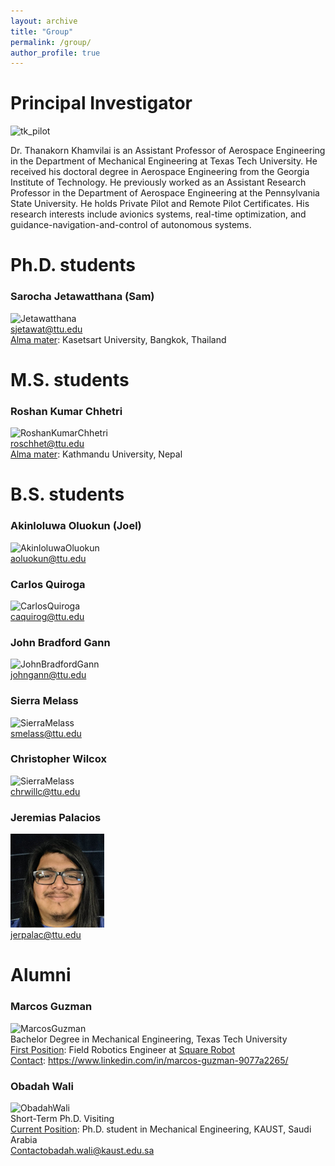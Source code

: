 ```yaml
---
layout: archive
title: "Group"
permalink: /group/
author_profile: true
---
```

# Principal Investigator

![tk_pilot](/images/tk_pilot.png#left "tk_pilot") 

 Dr. Thanakorn Khamvilai is an Assistant Professor of Aerospace Engineering in the Department of Mechanical Engineering at Texas Tech University. He received his doctoral degree in Aerospace Engineering from the Georgia Institute of Technology. He previously worked as an Assistant Research Professor in the Department of Aerospace Engineering at the Pennsylvania State University. He holds Private Pilot and Remote Pilot Certificates. His research interests include avionics systems, real-time optimization, and guidance-navigation-and-control of autonomous systems.

# Ph.D. students
### Sarocha Jetawatthana (Sam)
![Jetawatthana](/images/Jetawatthana.png#left "Jetawattha")\
sjetawat@ttu.edu\
<ins>Alma mater</ins>: Kasetsart University, Bangkok, Thailand

# M.S. students
### Roshan Kumar Chhetri
![RoshanKumarChhetri](/images/RoshanKumarChhetri.png#left "Roshan Kumar Chhetri")\
roschhet@ttu.edu\
<ins>Alma mater</ins>: Kathmandu University, Nepal

# B.S. students

### Akinloluwa Oluokun (Joel)
![AkinloluwaOluokun](/images/AkinloluwaOluokun.png#left "AkinloluwaOluokun")\
aoluokun@ttu.edu

### Carlos Quiroga

![CarlosQuiroga](/images/CarlosQuiroga.png#left "CarlosQuiroga")\
caquirog@ttu.edu

### John Bradford Gann

![JohnBradfordGann](/images/JohnBradfordGann.png#left "JohnBradfordGann")\
johngann@ttu.edu

### Sierra Melass

![SierraMelass](/images/SierraMelass.png#left "SierraMelass")\
smelass@ttu.edu

### Christopher Wilcox

![SierraMelass](/images/ChristopherWilcox.png#left "ChristopherWilcox")\
chrwillc@ttu.edu

### Jeremias Palacios

![JeremiasPalacios](/images/JeremiasPalacios.png#left "JeremiasPalacios")\
jerpalac@ttu.edu

# Alumni

### Marcos Guzman

![MarcosGuzman](/images/MarcosGuzman.png#left "MarcosGuzman")\
Bachelor Degree in Mechanical Engineering, Texas Tech University\
<ins>First Position</ins>: Field Robotics Engineer at [Square Robot](https://squarerobot.com/)\
<ins>Contact</ins>: https://www.linkedin.com/in/marcos-guzman-9077a2265/

### Obadah Wali

![ObadahWali](/images/ObadahWali.png#left "ObadaWali")\
Short-Term Ph.D. Visiting\
<ins>Current Position</ins>: Ph.D. student in Mechanical Engineering, KAUST, Saudi Arabia\
<ins>Contact</ins>obadah.wali@kaust.edu.sa